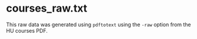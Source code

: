 # courses_raw.txt
This raw data was generated using `pdftotext` using the `-raw` option from the HU courses PDF.
